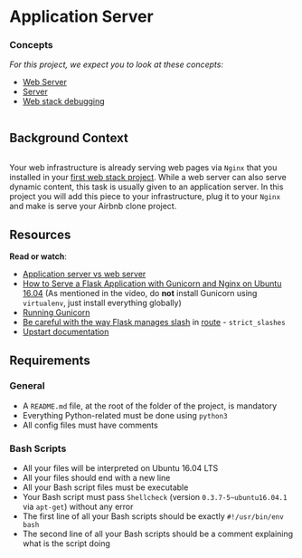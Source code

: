 # Application Server

<div class="panel panel-default">
    <div class="panel-heading">
      <h3 class="panel-title">Concepts</h3>
    </div>
    <div class="panel-body">
      <p>
        <em>For this project, we expect you to look at these concepts:</em>
      </p>
      <ul>
          <li>
            <a href="https://intranet.hbtn.io/concepts/17">Web Server</a>
          </li>
          <li>
            <a href="https://intranet.hbtn.io/concepts/67">Server</a>
          </li>
          <li>
            <a href="https://intranet.hbtn.io/concepts/68">Web stack debugging</a>
          </li>
      </ul>
    </div>
</div>

<div class="panel panel-default" id="project-description">
  <div class="panel-body">
    <p><img src="https://holbertonintranet.s3.amazonaws.com/uploads/medias/2018/9/c7d1ed0a2e10d1b4e9b3.jpg?X-Amz-Algorithm=AWS4-HMAC-SHA256&amp;X-Amz-Credential=AKIARDDGGGOU5BHMTQX4%2F20220607%2Fus-east-1%2Fs3%2Faws4_request&amp;X-Amz-Date=20220607T190842Z&amp;X-Amz-Expires=86400&amp;X-Amz-SignedHeaders=host&amp;X-Amz-Signature=179c6d9d74c67fe5d0c355b98ff8b650b31ce9d6832b248974bafbf33090855e" alt="" style=""></p>

<h2>Background Context</h2>

<p><a href="https://youtu.be/pSrKT7m4Ego" target="_blank"><img src="https://holbertonintranet.s3.amazonaws.com/uploads/medias/2019/6/2ea1058f813d42c61f48.png?X-Amz-Algorithm=AWS4-HMAC-SHA256&amp;X-Amz-Credential=AKIARDDGGGOU5BHMTQX4%2F20220607%2Fus-east-1%2Fs3%2Faws4_request&amp;X-Amz-Date=20220607T190842Z&amp;X-Amz-Expires=86400&amp;X-Amz-SignedHeaders=host&amp;X-Amz-Signature=1d6fbcca2eb52c3ca8f24ab57ea1c88a6f140aebb83398574be805c0e76843b4" alt="" style=""></a></p>

<p>Your web infrastructure is already serving web pages via <code>Nginx</code> that you installed in your <a href="/rltoken/RrbqMLWOJUyVaWdXsnpvXw" title="first web stack project" target="_blank">first web stack project</a>. While a web server can also serve dynamic content, this task is usually given to an application server. In this project you will add this piece to your infrastructure, plug it to your <code>Nginx</code> and make is serve your Airbnb clone project.</p>

<h2>Resources</h2>

<p><strong>Read or watch</strong>:</p>

<ul>
<li><a href="https://www.nginx.com/resources/glossary/application-server-vs-web-server/" title="Application server vs web server" target="_blank">Application server vs web server</a> </li>
<li><a href="https://www.digitalocean.com/community/tutorials/how-to-serve-flask-applications-with-gunicorn-and-nginx-on-ubuntu-16-04" title="How to Serve a Flask Application with Gunicorn and Nginx on Ubuntu 16.04" target="_blank">How to Serve a Flask Application with Gunicorn and Nginx on Ubuntu 16.04</a> (As mentioned in the video, do <strong>not</strong> install Gunicorn using <code>virtualenv</code>, just install everything globally)</li>
<li><a href="https://docs.gunicorn.org/en/latest/run.html" title="Running Gunicorn" target="_blank">Running Gunicorn</a> </li>
<li><a href="https://werkzeug.palletsprojects.com/en/0.14.x/routing/" title="Be careful with the way Flask manages slash" target="_blank">Be careful with the way Flask manages slash</a> in <a href="/rltoken/JLjrXD4MLS3rUkQr5QyxtA" title="route" target="_blank">route</a>  - <code>strict_slashes</code></li>
<li><a href="https://upstart.ubuntu.com/cookbook/" title="Upstart documentation" target="_blank">Upstart documentation</a> </li>
</ul>

<h2>Requirements</h2>

<h3>General</h3>

<ul>
<li>A <code>README.md</code> file, at the root of the folder of the project, is mandatory</li>
<li>Everything Python-related must be done using <code>python3</code></li>
<li>All config files must have comments</li>
</ul>

<h3>Bash Scripts</h3>

<ul>
<li>All your files will be interpreted on Ubuntu 16.04 LTS</li>
<li>All your files should end with a new line</li>
<li>All your Bash script files must be executable</li>
<li>Your Bash script must pass <code>Shellcheck</code> (version <code>0.3.7-5~ubuntu16.04.1</code> via <code>apt-get</code>) without any error</li>
<li>The first line of all your Bash scripts should be exactly <code>#!/usr/bin/env bash</code></li>
<li>The second line of all your Bash scripts should be a comment explaining what is the script doing</li>
</ul>

  </div>
</div>
